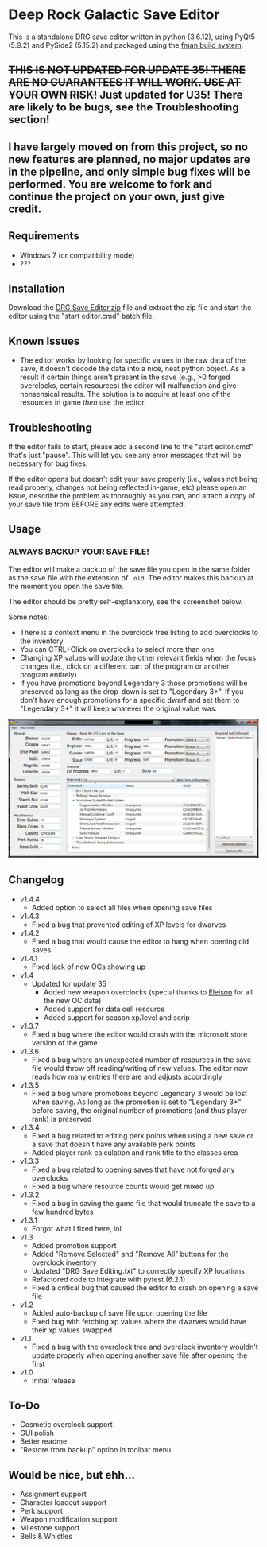 # Deep Rock Galactic Save Editor

This is a standalone DRG save editor written in python (3.6.12), using PyQt5 (5.9.2) and PySide2 (5.15.2) and packaged using the [fman build system](https://build-system.fman.io).

## ~~THIS IS NOT UPDATED FOR UPDATE 35! THERE ARE NO GUARANTEES IT WILL WORK. USE AT YOUR OWN RISK!~~ Just updated for U35! There are likely to be bugs, see the Troubleshooting section!
## I have largely moved on from this project, so no new features are planned, no major updates are in the pipeline, and only simple bug fixes will be performed. You are welcome to fork and continue the project on your own, just give credit.

## Requirements
- Windows 7 (or compatibility mode)
- ???

## Installation
Download the [DRG Save Editor.zip](https://github.com/robertnunn/DRG-Save-Editor/blob/master/DRG%20Save%20Editor.zip) file and extract the zip file and start the editor using the "start editor.cmd" batch file. 


## Known Issues
- The editor works by looking for specific values in the raw data of the save, it doesn't decode the data into a nice, neat python object. As a result if certain things aren't present in the save (e.g., >0 forged overclocks, certain resources) the editor will malfunction and give nonsensical results. The solution is to acquire at least one of the resources in game _then_ use the editor.

## Troubleshooting
If the editor fails to start, please add a second line to the "start editor.cmd" that's just "pause". This will let you see any error messages that will be necessary for bug fixes. 

If the editor opens but doesn't edit your save properly (i.e., values not being read properly, changes not being reflected in-game, etc) please open an issue, describe the problem as thoroughly as you can, and attach a copy of your save file from BEFORE any edits were attempted.

## Usage
### ALWAYS BACKUP YOUR SAVE FILE!
The editor will make a backup of the save file you open in the same folder as the save file with the extension of `.old`. The editor makes this backup at the moment you open the save file.

The editor should be pretty self-explanatory, see the screenshot below.

Some notes:
- There is a context menu in the overclock tree listing to add overclocks to the inventory
- You can CTRL+Click on overclocks to select more than one
- Changing XP values will update the other relevant fields when the focus changes (i.e., click on a different part of the program or another program entirely)
- If you have promotions beyond Legendary 3 those promotions will be preserved as long as the drop-down is set to "Legendary 3+". If you don't have enough promotions for a specific dwarf and set them to "Legendary 3+" it will keep whatever the original value was.

![main_screen](sshot.png)
## Changelog
- v1.4.4
    - Added option to select all files when opening save files
- v1.4.3
    - Fixed a bug that prevented editing of XP levels for dwarves
- v1.4.2
    - Fixed a bug that would cause the editor to hang when opening old saves
- v1.4.1
    - Fixed lack of new OCs showing up
- v1.4
    - Updated for update 35
        - Added new weapon overclocks (special thanks to [Eleison](https://github.com/Eleison) for all the new OC data)
        - Added support for data cell resource
        - Added support for season xp/level and scrip
- v1.3.7
    - Fixed a bug where the editor would crash with the microsoft store version of the game
- v1.3.6
    - Fixed a bug where an unexpected number of resources in the save file would throw off reading/writing of new values. The editor now reads how many entries there are and adjusts accordingly
- v1.3.5
    - Fixed a bug where promotions beyond Legendary 3 would be lost when saving. As long as the promotion is set to "Legendary 3+" before saving, the original number of promotions (and thus player rank) is preserved
- v1.3.4
    - Fixed a bug related to editing perk points when using a new save or a save that doesn't have any available perk points
    - Added player rank calculation and rank title to the classes area
- v1.3.3
    - Fixed a bug related to opening saves that have not forged any overclocks
    - Fixed a bug where resource counts would get mixed up
- v1.3.2
    - Fixed a bug in saving the game file that would truncate the save to a few hundred bytes
- v1.3.1
    - Forgot what I fixed here, lol
- v1.3
    - Added promotion support
    - Added "Remove Selected" and "Remove All" buttons for the overclock inventory
    - Updated "DRG Save Editing.txt" to correctly specify XP locations
    - Refactored code to integrate with pytest (6.2.1)
    - Fixed a critical bug that caused the editor to crash on opening a save file
- v1.2
    - Added auto-backup of save file upon opening the file
    - Fixed bug with fetching xp values where the dwarves would have their xp values swapped
- v1.1
    - Fixed a bug with the overclock tree and overclock inventory wouldn't update properly when opening another save file after opening the first
- v1.0
    - Initial release

## To-Do
- Cosmetic overclock support
- GUI polish
- Better readme
- "Restore from backup" option in toolbar menu

## Would be nice, but ehh...
- Assignment support
- Character loadout support
- Perk support
- Weapon modification support
- Milestone support
- Bells & Whistles